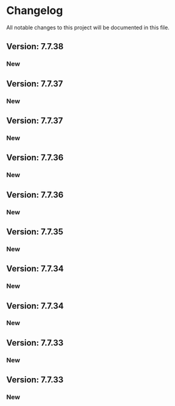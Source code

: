 # Changelog

All notable changes to this project will be documented in this file.

## Version: 7.7.38

### New


## Version: 7.7.37

### New


## Version: 7.7.37

### New


## Version: 7.7.36

### New


## Version: 7.7.36

### New


## Version: 7.7.35

### New


## Version: 7.7.34

### New


## Version: 7.7.34

### New


## Version: 7.7.33

### New


## Version: 7.7.33

### New
